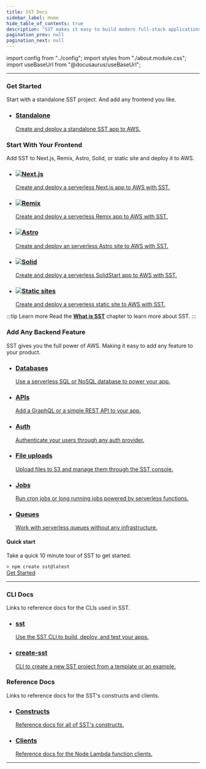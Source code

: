 ```yaml
---
title: SST Docs
sidebar_label: Home
hide_table_of_contents: true
description: "SST makes it easy to build modern full-stack applications on AWS."
pagination_prev: null
pagination_next: null
---
```


import config from "../config";
import styles from "./about.module.css";
import useBaseUrl from "@docusaurus/useBaseUrl";

---

<div className={styles.heading}>
  <h3>Get Started</h3>
  <p>Start with a standalone SST project. And add any frontend you like.</p>
</div>

<ul className={styles.features}>
  <li>
    <a href={useBaseUrl("/start/standalone")}>
      <h3>Standalone</h3>
      <p>Create and deploy a standalone SST app to AWS.</p>
    </a>
  </li>
</ul>

<div className={styles.heading}>
  <h3>Start With Your Frontend</h3>
  <p>Add SST to Next.js, Remix, Astro, Solid, or static site and deploy it to AWS.</p>
</div>

<ul className={styles.features}>
  <li>
    <a href={useBaseUrl("/start/nextjs")}>
      <h3><img src="/img/logos/nextjs.svg" />Next.js</h3>
      <p>Create and deploy a serverless Next.js app to AWS with SST.</p>
    </a>
  </li>
  <li>
    <a href={useBaseUrl("/constructs/RemixSite")}>
      <h3><img src="/img/logos/remix.svg" />Remix</h3>
      <p>Create and deploy a serverless Remix app to AWS with SST.</p>
    </a>
  </li>
  <li>
    <a href={useBaseUrl("/start/astro")}>
      <h3><img src="/img/logos/astro.svg" />Astro</h3>
      <p>Create and deploy an serverless Astro site to AWS with SST.</p>
    </a>
  </li>
  <li>
    <a href={useBaseUrl("/constructs/SolidStartSite")}>
      <h3><img src="/img/logos/solid.svg" />Solid</h3>
      <p>Create and deploy a serverless SolidStart app to AWS with SST.</p>
    </a>
  </li>
  <li>
    <a href={useBaseUrl("/constructs/StaticSite")}>
      <h3><img src="/img/logos/html.svg" />Static sites</h3>
      <p>Create and deploy a serverless static site to AWS with SST.</p>
    </a>
  </li>
</ul>

:::tip Learn more
Read the [**What is SST**](what-is-sst.md) chapter to learn more about SST.
:::

<div className={styles.heading}>
  <h3>Add Any Backend Feature</h3>
  <p>SST gives you the full power of AWS. Making it easy to add any feature to your product.</p>
</div>

<ul className={styles.features}>
  <li>
    <a href={useBaseUrl("/constructs/RDS")}>
      <h3>Databases</h3>
      <p>Use a serverless SQL or NoSQL database to power your app.</p>
    </a>
  </li>
  <li>
    <a href={useBaseUrl("/constructs/Api")}>
      <h3>APIs</h3>
      <p>Add a GraphQL or a simple REST API to your app.</p>
    </a>
  </li>
  <li>
    <a href={useBaseUrl("/constructs/Auth")}>
      <h3>Auth</h3>
      <p>Authenticate your users through any auth provider.</p>
    </a>
  </li>
  <li>
    <a href={useBaseUrl("/constructs/Bucket")}>
      <h3>File uploads</h3>
      <p>Upload files to S3 and manage them through the SST console.</p>
    </a>
  </li>
  <li>
    <a href={useBaseUrl("/constructs/Cron")}>
      <h3>Jobs</h3>
      <p>Run cron jobs or long running jobs powered by serverless functions.</p>
    </a>
  </li>
  <li>
    <a href={useBaseUrl("/constructs/Queue")}>
      <h3>Queues</h3>
      <p>Work with serverless queues without any infrastructure.</p>
    </a>
  </li>
</ul>

<div className={styles.start}>

<span><i className="fas fa-stream"></i></span>

  <div className={styles.startContent}>
    <h4>Quick start</h4>
    <p>Take a quick 10 minute tour of SST to get started.</p>
  </div>
  <div>
    <div className={styles.startCode}>
      <code>> npm create sst@latest</code>
    </div>
    <a className={styles.startCta} href={useBaseUrl("/start/standalone")}>
      Get Started
      <i class="fas fa-arrow-right"></i>
    </a>
  </div>

</div>

---

<div className={styles.heading}>
  <h3>CLI Docs</h3>
  <p>Links to reference docs for the CLIs used in SST.</p>
</div>

<ul className={styles.features}>
  <li>
    <a href={useBaseUrl("/packages/sst")}>
      <h3>sst</h3>
      <p>Use the SST CLI to build, deploy, and test your apps.</p>
    </a>
  </li>
  <li>
    <a href={useBaseUrl("/packages/create-sst")}>
      <h3>create-sst</h3>
      <p>CLI to create a new SST project from a template or an example.</p>
    </a>
  </li>
</ul>

<div className={styles.heading}>
  <h3>Reference Docs</h3>
  <p>Links to reference docs for the SST's constructs and clients.</p>
</div>

<ul className={styles.features}>
  <li>
    <a href={useBaseUrl("/constructs")}>
      <h3>Constructs</h3>
      <p>Reference docs for all of SST's constructs.</p>
    </a>
  </li>
  <li>
    <a href={useBaseUrl("/clients")}>
      <h3>Clients</h3>
      <p>Reference docs for the Node Lambda function clients.</p>
    </a>
  </li>
</ul>

---
